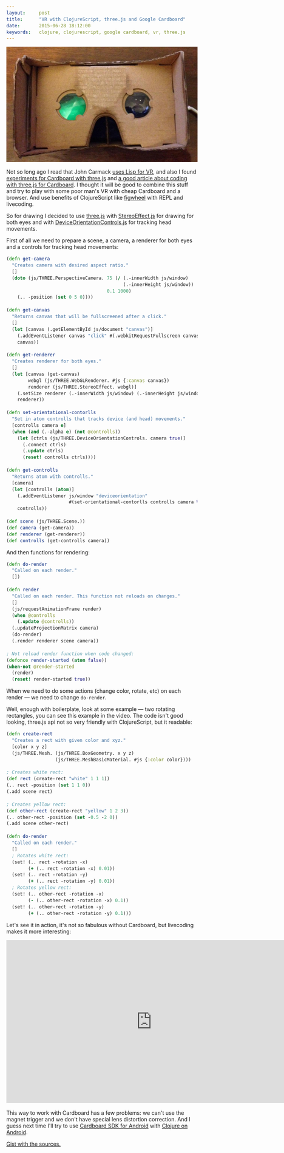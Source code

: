 ```yaml
---
layout:     post
title:      "VR with ClojureScript, three.js and Google Cardboard"
date:       2015-06-28 18:12:00
keywords:   clojure, clojurescript, google cardboard, vr, three.js
---
```


![cardboard](/assets/cardboard.jpg)

Not so long ago I read that John Carmack [uses Lisp for VR](https://twitter.com/ID_AA_Carmack/status/611279873852731392),
and also I found [experiments for Cardboard with three.js](https://vr.chromeexperiments.com/)
and [a good article about coding with three.js for Cardboard](http://www.sitepoint.com/bringing-vr-to-web-google-cardboard-three-js/).
I thought it will be good to combine this stuff and try to play
with some poor man's VR with cheap Cardboard and a browser. And use benefits of ClojureScript
like [figwheel](https://github.com/bhauman/lein-figwheel) with REPL and livecoding.

So for drawing I decided to use [three.js](http://threejs.org/) with
[StereoEffect.js](https://github.com/mrdoob/three.js/raw/5c7e0df9b100ba40cdcaaf530196290e16c34858/examples/js/effects/StereoEffect.js)
for drawing for both eyes and with 
[DeviceOrientationControls.js](https://github.com/mrdoob/three.js/raw/5c7e0df9b100ba40cdcaaf530196290e16c34858/examples/js/controls/DeviceOrientationControls.js)
for tracking head movements.
  
  
First of all we need to prepare a scene, a camera, a renderer for both eyes
and a controls for tracking head movements:

```clojure
(defn get-camera
  "Creates camera with desired aspect ratio."
  []
  (doto (js/THREE.PerspectiveCamera. 75 (/ (.-innerWidth js/window)
                                           (.-innerHeight js/window))
                                     0.1 1000)
    (.. -position (set 0 5 0))))

(defn get-canvas
  "Returns canvas that will be fullscreened after a click."
  []
  (let [canvas (.getElementById js/document "canvas")]
    (.addEventListener canvas "click" #(.webkitRequestFullscreen canvas))
    canvas))

(defn get-renderer
  "Creates renderer for both eyes."
  []
  (let [canvas (get-canvas)
        webgl (js/THREE.WebGLRenderer. #js {:canvas canvas})
        renderer (js/THREE.StereoEffect. webgl)]
    (.setSize renderer (.-innerWidth js/window) (.-innerHeight js/window))
    renderer))

(defn set-orientational-contorlls
  "Set in atom controlls that tracks device (and head) movements."
  [controlls camera e]
  (when (and (.-alpha e) (not @controlls))
    (let [ctrls (js/THREE.DeviceOrientationControls. camera true)]
      (.connect ctrls)
      (.update ctrls)
      (reset! controlls ctrls))))

(defn get-controlls
  "Returns atom with controlls."
  [camera]
  (let [controlls (atom)]
    (.addEventListener js/window "deviceorientation"
                       #(set-orientational-contorlls controlls camera %))
    controlls))

(def scene (js/THREE.Scene.))
(def camera (get-camera))
(def renderer (get-renderer))
(def controlls (get-controlls camera))
```

And then functions for rendering:

```clojure
(defn do-render
  "Called on each render."
  [])

(defn render
  "Called on each render. This function not reloads on changes."
  []
  (js/requestAnimationFrame render)
  (when @controlls
    (.update @controlls))
  (.updateProjectionMatrix camera)
  (do-render)
  (.render renderer scene camera))

; Not reload render function when code changed:
(defonce render-started (atom false))
(when-not @render-started
  (render)
  (reset! render-started true))
```

When we need to do some actions (change color, rotate, etc) on each render
&mdash; we need to change `do-render`.

Well, enough with boilerplate, look at some example &mdash; two rotating rectangles,
you can see this example in the video. The code isn't good looking, three.js api
not so very friendly with ClojureScript, but it readable:

```clojure
(defn create-rect
  "Creates a rect with given color and xyz."
  [color x y z]
  (js/THREE.Mesh. (js/THREE.BoxGeometry. x y z)
                  (js/THREE.MeshBasicMaterial. #js {:color color})))

; Creates white rect:
(def rect (create-rect "white" 1 1 1))
(.. rect -position (set 1 1 0))
(.add scene rect)

; Creates yellow rect:
(def other-rect (create-rect "yellow" 1 2 3))
(.. other-rect -position (set -0.5 -2 0))
(.add scene other-rect)

(defn do-render
  "Called on each render."
  []
  ; Rotates white rect:
  (set! (.. rect -rotation -x)
        (+ (.. rect -rotation -x) 0.01))
  (set! (.. rect -rotation -y)
        (+ (.. rect -rotation -y) 0.01))
  ; Rotates yellow rect:
  (set! (.. other-rect -rotation -x)
        (- (.. other-rect -rotation -x) 0.1))
  (set! (.. other-rect -rotation -y)
        (+ (.. other-rect -rotation -y) 0.1)))
```

Let's see it in action, it's not so fabulous without Cardboard, but livecoding
makes it more interesting:

<iframe width="766" height="430" src="https://www.youtube.com/embed/KxHQ2_bBLd8" frameborder="0" allowfullscreen></iframe>

This way to work with Cardboard has a few problems: we can't use the magnet trigger and
we don't have special lens distortion correction. And I guess next time
I'll try to use [Cardboard SDK for Android](https://developers.google.com/cardboard/android/) with
[Clojure on Android](http://clojure-android.info/).

[Gist with the sources.](https://gist.github.com/nvbn/b57eda355b74d08e049e)

